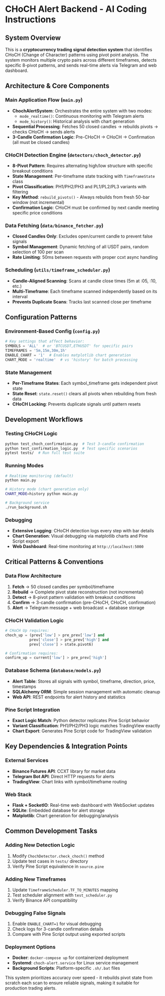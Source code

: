 # CHoCH Alert Backend - AI Coding Instructions

## System Overview
This is a **cryptocurrency trading signal detection system** that identifies CHoCH (Change of Character) patterns using pivot point analysis. The system monitors multiple crypto pairs across different timeframes, detects specific 8-pivot patterns, and sends real-time alerts via Telegram and web dashboard.

## Architecture & Core Components

### Main Application Flow (`main.py`)
- **ChochAlertSystem**: Orchestrates the entire system with two modes:
  - `mode_realtime()`: Continuous monitoring with Telegram alerts
  - `mode_history()`: Historical analysis with chart generation
- **Sequential Processing**: Fetches 50 closed candles → rebuilds pivots → checks CHoCH → sends alerts
- **3-Candle Confirmation Logic**: Pre-CHoCH → CHoCH → Confirmation (all must be closed candles)

### CHoCH Detection Engine (`detectors/choch_detector.py`)
- **8-Pivot Pattern**: Requires alternating high/low structure with specific breakout conditions
- **State Management**: Per-timeframe state tracking with `TimeframeState` class
- **Pivot Classification**: PH1/PH2/PH3 and PL1/PL2/PL3 variants with filtering
- **Key Method**: `rebuild_pivots()` - Always rebuilds from fresh 50-bar window (not incremental)
- **Confirmation Logic**: CHoCH must be confirmed by next candle meeting specific price conditions

### Data Fetching (`data/binance_fetcher.py`)
- **Closed Candles Only**: Excludes open/current candle to prevent false signals
- **Symbol Management**: Dynamic fetching of all USDT pairs, random selection of 100 per scan
- **Rate Limiting**: 50ms between requests with proper ccxt async handling

### Scheduling (`utils/timeframe_scheduler.py`)
- **Candle-Aligned Scanning**: Scans at candle close times (5m at :05, :10, etc.)
- **Multi-Timeframe**: Each timeframe scanned independently based on its interval
- **Prevents Duplicate Scans**: Tracks last scanned close per timeframe

## Configuration Patterns

### Environment-Based Config (`config.py`)
```python
# Key settings that affect behavior:
SYMBOLS = 'ALL'  # or 'BTCUSDT,ETHUSDT' for specific pairs
TIMEFRAMES = '5m,15m,30m,1h'
ENABLE_CHART = '1'  # Enables matplotlib chart generation
CHART_MODE = 'realtime'  # vs 'history' for batch processing
```

### State Management
- **Per-Timeframe States**: Each symbol_timeframe gets independent pivot state
- **State Reset**: `state.reset()` clears all pivots when rebuilding from fresh data
- **CHoCH Locking**: Prevents duplicate signals until pattern resets

## Development Workflows

### Testing CHoCH Logic
```bash
python test_choch_confirmation.py  # Test 3-candle confirmation
python test_confirmation_logic.py  # Test specific scenarios
pytest tests/  # Run full test suite
```

### Running Modes
```bash
# Realtime monitoring (default)
python main.py

# History mode (chart generation only)
CHART_MODE=history python main.py

# Background service
./run_background.sh
```

### Debugging
- **Extensive Logging**: CHoCH detection logs every step with bar details
- **Chart Generation**: Visual debugging via matplotlib charts and Pine Script export
- **Web Dashboard**: Real-time monitoring at `http://localhost:5000`

## Critical Patterns & Conventions

### Data Flow Architecture
1. **Fetch** → 50 closed candles per symbol/timeframe
2. **Rebuild** → Complete pivot state reconstruction (not incremental)
3. **Detect** → 8-pivot pattern validation with breakout conditions
4. **Confirm** → 3-candle confirmation (pre-CHoCH, CHoCH, confirmation)
5. **Alert** → Telegram message + web broadcast + database storage

### CHoCH Validation Logic
```python
# CHoCH Up requires:
choch_up = (prev['low'] > pre_prev['low'] and 
           prev['close'] > pre_prev['high'] and 
           prev['close'] > state.pivot6)

# Confirmation requires:
confirm_up = current['low'] > pre_prev['high']
```

### Database Schema (`database/models.py`)
- **Alert Table**: Stores all signals with symbol, timeframe, direction, price, timestamps
- **SQLAlchemy ORM**: Simple session management with automatic cleanup
- **Web API**: REST endpoints for alert history and statistics

### Pine Script Integration
- **Exact Logic Match**: Python detector replicates Pine Script behavior
- **Variant Classification**: PH1/PH2/PH3 logic matches TradingView exactly
- **Chart Export**: Generates Pine Script code for TradingView validation

## Key Dependencies & Integration Points

### External Services
- **Binance Futures API**: CCXT library for market data
- **Telegram Bot API**: Direct HTTP requests for alerts
- **TradingView**: Chart links with symbol/timeframe routing

### Web Stack
- **Flask + SocketIO**: Real-time web dashboard with WebSocket updates
- **SQLite**: Embedded database for alert storage
- **Matplotlib**: Chart generation for debugging/analysis

## Common Development Tasks

### Adding New Detection Logic
1. Modify `ChochDetector.check_choch()` method
2. Update test cases in `tests/` directory
3. Verify Pine Script equivalence in `source.pine`

### Adding New Timeframes
1. Update `TimeframeScheduler.TF_TO_MINUTES` mapping
2. Test scheduler alignment with `test_scheduler.py`
3. Verify Binance API compatibility

### Debugging False Signals
1. Enable `ENABLE_CHART=1` for visual debugging
2. Check logs for 3-candle confirmation details
3. Compare with Pine Script output using exported scripts

### Deployment Options
- **Docker**: `docker-compose up` for containerized deployment
- **Systemd**: `choch-alert.service` for Linux service management
- **Background Scripts**: Platform-specific `.sh/.bat` files

This system prioritizes accuracy over speed - it rebuilds pivot state from scratch each scan to ensure reliable signals, making it suitable for production trading alerts.